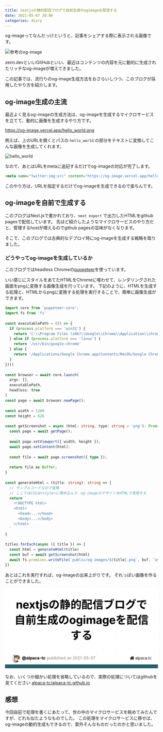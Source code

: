 ```yaml
---
title: nextjsの静的配信ブログで自前生成のogimageを配信する
date: 2021-05-07 20:00
categories: diary
---
```


og-imageってなんだっけというと、記事をシェアする際に表示される画像です。

<img class="image_on_frame center" src="https://opengraph.githubassets.com/0a2f84a49c6dded83bcddc8e522ca657eccedcb932ac44fa89733e8a6afeb8ee/alpaca-tc/alpaca-tc.github.io/pull/7" alt="参考のog-image" />

zenn.devといいGitHubといい、最近はコンテンツの内容を元に動的に生成されたリッチなog-imageが増えてきました。

この記事では、流行りのog-image生成方法をおさらいしつつ、このブログが採用したやり方を紹介します。

## og-image生成の主流

最近よく見るog-imageの生成方法は、og-imageを生成するマイクロサービスを立てて、動的に画像を生成するやり方です。

<a href="https://og-image.vercel.app/hello_world.png" target="_blank">https://og-image.vercel.app/hello_world.png</a>

例えば、上のURLを開くとパスの `hello_world` の部分をテキストに変換してこんな画像を生成してくれます。

<img class="image_on_frame center" src="https://og-image.vercel.app/hello_world.png" alt="hello_world" />

なので、あとはURLをmetaに追記するだけでog-imageの対応が完了します。

```html
<meta name="twitter:img:src" content="https://og-image.vercel.app/hello_world.png">
```

このやり方は、URLを指定するだけでog-imageを生成できるので楽ちんです。

## og-imageを自前で生成する

このブログはNext.jsで書かれており、`next export` で出力したHTMLをgithub pagesで配信しています。
先ほど紹介したようなマイクロサービスのやり方だと、管理するhostが増えるのでgithub pagesの旨味がなくなります。

そこで、このブログでは古典的なデプロイ時にog-imageを生成する戦略を取りました。

### どうやってog-imageを生成しているか

このブログではheadless Chromeの[puppeteer](https://github.com/puppeteer/puppeteer)を使っています。

いい感じにスタイルをあてたHTMLをChromeに喰わせて、レンダリングされた画面をpngに変換する画像生成を行っています。
下記のように、HTMLを生成する処理と、HTMLからpngに変換する処理を実行することで、簡単に画像生成ができます。

```typescript
import core from 'puppeteer-core';
import fs from 'fs'

const executablePath = (() => {
  if (process.platform === 'win32') {
    return 'C:\\Program Files (x86)\\Google\\Chrome\\Application\\chrome.exe'
  } else if (process.platform === 'linux') {
    return '/usr/bin/google-chrome'
  } else {
    return '/Applications/Google Chrome.app/Contents/MacOS/Google Chrome';
  }
})()

const browser = await core.launch(
  args: [],
  executablePath,
  headless: true
)
const page = await browser.newPage();

const width = 1200
const height = 626

const getScreenshot = async (html: string, type: string = 'png'): Promise<Buffer> => {
  const page = await getPage();

  await page.setViewport({ width, height });
  await page.setContent(html);

  const file = await page.screenshot({ type });

  return file as Buffer;
}

const generateHtml = (title: string): string => {
  // サンプルコードなので省略
  // ここではCSSは<style>に埋め込んで、og-imageのデザインをHTMLで表現する
  return `
    <!DOCTYPE html>
    <html>
      <head>...</head>
      <body>...</body>
    </html>
  `
}

titles.forEach(async ({ title }) => {
  const html = generateHtml(title)
  const buf = await getScreenshot(html)
  await fs.promises.writeFile(`public/og-images/${title}.png`, buf, 'ascii')
})
```

あとはこれを実行すれば、og-imageの出来上がりです。
それっぽい画像を作ることができました。

<img class="image_on_frame center" src="/og-images/2021-05-07-generated-og-image.png" alt="nextjsの静的配信ブログでog-imageを配信する" />

なお、いくつか細かい処理を省略しているので、実際の処理についてはgithubを見てください
[alpaca-tc/alpaca-tc.github.io](https://github.com/alpaca-tc/alpaca-tc.github.io/blob/master/scripts/generate_og_image.ts)

## 感想

今回自前で処理を書くにあたって、世の中のマイクロサービスを眺めてみたんですが、どれも似たようなものでした。
この処理をマイクロサービスに移せば、og-imageの動的生成もできるので、案外そんなものだったのかと思いました。
